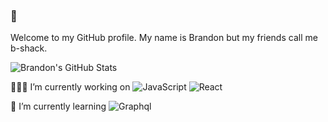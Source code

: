 ### 👋

Welcome to my GitHub profile. My name is Brandon but my friends call me b-shack.

![Brandon's GitHub Stats](https://github-readme-stats.vercel.app/api?username=bshackelford&count_private=true&show_icons=true)

👨🏼‍💻 I’m currently working on
  ![JavaScript](https://img.shields.io/badge/-JavaScript-black?style=plastic&logo=javascript)
  ![React](https://img.shields.io/badge/-React-3b2e5a?style=plastic&logo=react)

🌱 I’m currently learning
  ![Graphql](https://img.shields.io/badge/-Graphql-E10098?style=plastic&logo=Graphql)
